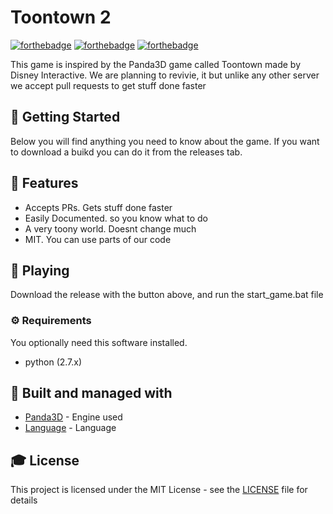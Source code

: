 # Toontown 2

[![forthebadge](https://forthebadge.com/images/badges/built-with-love.svg)](https://forthebadge.com) [![forthebadge](https://forthebadge.com/images/badges/uses-h9rbs.svg)](https://forthebadge.com) [![forthebadge](https://forthebadge.com/images/badges/made-with-python.svg)](https://forthebadge.com) 


This game is inspired by the Panda3D game called Toontown made by Disney Interactive. We are planning to revivie, it but unlike any other server we accept pull requests to get stuff done faster

## 🚀 Getting Started
Below you will find anything you need to know about the game. If you want to download a buikd you can do it from the releases tab.

## 🎨 Features

  - Accepts PRs. Gets stuff done faster
  - Easily Documented. so you know what to do
  - A very toony world. Doesnt change much
  - MIT. You can use parts of our code
  
## 💾 Playing

Download the release with the button above, and run the start_game.bat file

### ⚙️ Requirements
You optionally need this software installed.
  - python (2.7.x)

## 🚀 Built and managed with 

* [Panda3D](http://www.panda3d.org/) - Engine used
* [Language](https://www.python.org/) - Language

## 🎓 License

This project is licensed under the MIT License - see the [LICENSE](LICENSE) file for details

